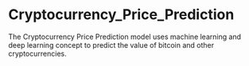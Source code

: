 # Cryptocurrency_Price_Prediction
The Cryptocurrency Price Prediction model uses machine learning and deep learning concept to predict the value of bitcoin and other cryptocurrencies.
